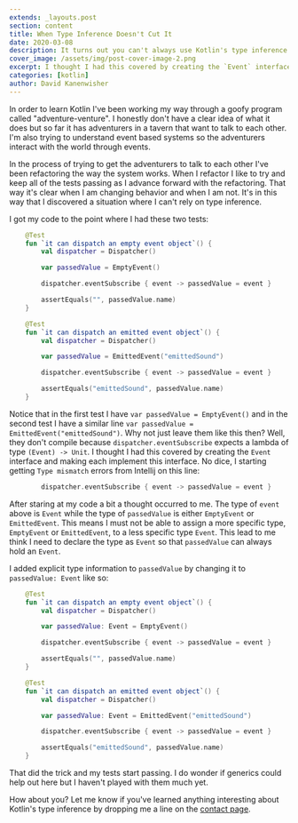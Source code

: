 ```yaml
---
extends: _layouts.post
section: content
title: When Type Inference Doesn't Cut It
date: 2020-03-08
description: It turns out you can't always use Kotlin's type inference. There are times when you need to explicitly call out the type. 
cover_image: /assets/img/post-cover-image-2.png
excerpt: I thought I had this covered by creating the `Event` interface and making each implement this interface. No dice, I starting getting `Type mismatch` errors from Intellij.
categories: [kotlin]
author: David Kanenwisher
---
```


In order to learn Kotlin I've been working my way through a goofy program called "adventure-venture". I honestly don't have a clear idea of what it does but so far it has adventurers in a tavern that want to talk to each other. I'm also trying to understand event based systems so the adventurers interact with the world through events.

In the process of trying to get the adventurers to talk to each other I've been refactoring the way the system works. When I refactor I like to try and keep all of the tests passing as I advance forward with the refactoring. That way it's clear when I am changing behavior and when I am not. It's in this way that I discovered a situation where I can't rely on type inference.

I got my code to the point where I had these two tests:

```kotlin
    @Test
    fun `it can dispatch an empty event object`() {
        val dispatcher = Dispatcher()

        var passedValue = EmptyEvent()

        dispatcher.eventSubscribe { event -> passedValue = event }

        assertEquals("", passedValue.name)
    }

    @Test
    fun `it can dispatch an emitted event object`() {
        val dispatcher = Dispatcher()

        var passedValue = EmittedEvent("emittedSound")

        dispatcher.eventSubscribe { event -> passedValue = event }

        assertEquals("emittedSound", passedValue.name)
    }
```

Notice that in the first test I have `var passedValue = EmptyEvent()` and in the second test I have a similar line `var passedValue = EmittedEvent("emittedSound")`. Why not just leave them like this then? Well, they don't compile because `dispatcher.eventSubscribe` expects a lambda of type `(Event) -> Unit`. I thought I had this covered by creating the `Event` interface and making each implement this interface. No dice, I starting getting `Type mismatch` errors from Intellij on this line:

```kotlin
        dispatcher.eventSubscribe { event -> passedValue = event }
```

After staring at my code a bit a thought occurred to me. The type of `event` above is `Event` while the type of `passedValue` is either `EmptyEvent` or `EmittedEvent`. This means I must not be able to assign a more specific type, `EmptyEvent` or `EmittedEvent`, to a less specific type `Event`. This lead to me think I need to declare the type as `Event` so that `passedValue` can always hold an `Event`.

I added explicit type information to `passedValue` by changing it to `passedValue: Event` like so:

```kotlin
    @Test
    fun `it can dispatch an empty event object`() {
        val dispatcher = Dispatcher()

        var passedValue: Event = EmptyEvent()

        dispatcher.eventSubscribe { event -> passedValue = event }

        assertEquals("", passedValue.name)
    }

    @Test
    fun `it can dispatch an emitted event object`() {
        val dispatcher = Dispatcher()

        var passedValue: Event = EmittedEvent("emittedSound")

        dispatcher.eventSubscribe { event -> passedValue = event }

        assertEquals("emittedSound", passedValue.name)
    }
```

That did the trick and my tests start passing. I do wonder if generics could help out here but I haven't played with them much yet.

How about you? Let me know if you've learned anything interesting about Kotlin's type inference by dropping me a line on the [contact page](/contact).